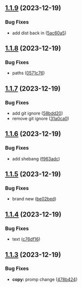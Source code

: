 ## [1.1.9](https://github.com/static-login/static-login-cli/compare/v1.1.8...v1.1.9) (2023-12-19)


### Bug Fixes

* add dist back in ([5ac60a5](https://github.com/static-login/static-login-cli/commit/5ac60a5dce34af96093502be1aec0ffcb102dbab))

## [1.1.8](https://github.com/static-login/static-login-cli/compare/v1.1.7...v1.1.8) (2023-12-19)


### Bug Fixes

* paths ([0571c76](https://github.com/static-login/static-login-cli/commit/0571c76a0db44c0a53af6e5e0496a63408ea5305))

## [1.1.7](https://github.com/static-login/static-login-cli/compare/v1.1.6...v1.1.7) (2023-12-19)


### Bug Fixes

* add git ignore ([58bdd20](https://github.com/static-login/static-login-cli/commit/58bdd20698b7c5ea8c551f6dad8faeaf41dd40b7))
* remove git ignore ([31a0ca0](https://github.com/static-login/static-login-cli/commit/31a0ca07098986feccddafdd5054896e7d142a3e))

## [1.1.6](https://github.com/static-login/static-login-cli/compare/v1.1.5...v1.1.6) (2023-12-19)


### Bug Fixes

* add shebang ([f963adc](https://github.com/static-login/static-login-cli/commit/f963adc7690439317b4949e48a8b34f2a9c884c0))

## [1.1.5](https://github.com/static-login/static-login-cli/compare/v1.1.4...v1.1.5) (2023-12-19)


### Bug Fixes

* brand new ([be02bed](https://github.com/static-login/static-login-cli/commit/be02bed00346549e9f4357e216d1237475001685))

## [1.1.4](https://github.com/static-login/static-login-cli/compare/v1.1.3...v1.1.4) (2023-12-19)


### Bug Fixes

* text ([c76df16](https://github.com/static-login/static-login-cli/commit/c76df166ca006bf57aa56a4429300546792ba321))

## [1.1.3](https://github.com/static-login/static-login-cli/compare/v1.1.2...v1.1.3) (2023-12-19)


### Bug Fixes

* **copy:** promp change ([478b424](https://github.com/static-login/static-login-cli/commit/478b4243c01264f4cf5c09ffb95c424b8c2d50ba))
